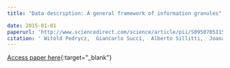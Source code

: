 ```yaml
---
title: "Data description: A general framework of information granules"

date: 2015-01-01
paperurl: 'http://www.sciencedirect.com/science/article/pii/S0950705115000027'
citation: ' Witold Pedrycz,  Giancarlo Succi,  Alberto Sillitti,  Joana Iljazi, &quot;Data description: A general framework of information granules.&quot;, 2015.'
---
```

[Access paper here](http://www.sciencedirect.com/science/article/pii/S0950705115000027){:target="_blank"}
